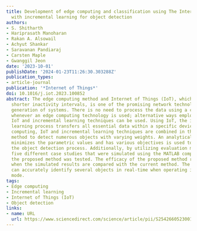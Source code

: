 ```yaml
---
title: Development of edge computing and classification using The Internet of Things
  with incremental learning for object detection
authors:
- S. Shitharth
- Hariprasath Manoharan
- Rakan A. Alsowail
- Achyut Shankar
- Saravanan Pandiaraj
- Carsten Maple
- Gwanggil Jeon
date: '2023-10-01'
publishDate: '2024-01-23T11:26:30.303288Z'
publication_types:
- article-journal
publication: '*Internet of Things*'
doi: 10.1016/j.iot.2023.100852
abstract: The edge computing method and Internet of Things (IoT), which offers significantly
  shorter inactivity intervals, is one of the promising network technologies in today's
  generation of systems. There is no need to process the data using a cloud platform
  whenever an edge computing technology is used; alternative ways employing offline
  IoT and incremental learning techniques can be used. Using IoT, the incremental
  learning process transfers all essential data within a specific device. Thus, edge
  computing, IoT and incremental learning techniques are combined in the proposed
  method to detect numerous objects with varying weights. An analytical model that
  minimizes the parametric values and has various objectives is used to carry out
  the object detection process. Additionally, by utilizing evaluation metrics from
  five different case studies that were simulated using the MATLAB computing toolkit,
  the proposed method was tested. The efficacy of the proposed method rises to 62%
  when the simulated results are compared with the current method. The suggested method
  can accurately identify several objects in real-time when operating in a multi-object
  mode.
tags:
- Edge computing
- Incremental learning
- Internet of Things (IoT)
- Object detection
links:
- name: URL
  url: https://www.sciencedirect.com/science/article/pii/S2542660523001750
---
```

